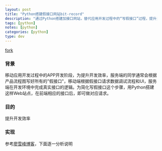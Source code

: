 ```yaml
---
layout: post
title: "Python搭建假接口网站bit-record"
description: "通过Python搭建加接口网站，替代应用开发过程中的“写假接口”过程，提升开发效率，包括接口，用户，评论3部分"
tags: [python]
notes: [python]  
categories: [python]
type: dev
---  
```

  

[fork](https://github.com/idyllchow/bit-record)

### 背景  

移动应用开发过程中的APP开发阶段，为提升开发效率，服务端的同学通常会根据产品流程图写好所有的"假接口"，移动端根据假接口请求数据调试流程和UI，服务端在开发环境中完成真实接口的逻辑。为简化写假接口这个步骤，用Python搭建这样Web站点，在前端相应的接口后，即可做对应请求。  

### 目的

提升开发效率  

### 实现

参考[廖雪峰博客](http://www.liaoxuefeng.com/wiki/0014316089557264a6b348958f449949df42a6d3a2e542c000/001432339330096121ae7e38be44570b7fbd0d8faae26f6000)，下面逐一分析说明											

